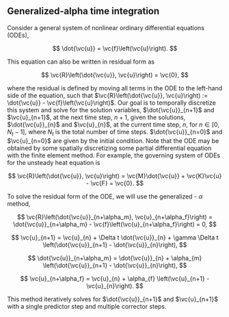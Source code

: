 
<h2> Generalized-alpha time integration </h2>

Consider a general system of nonlinear ordinary differential equations (ODEs),

$$
\dot{\vc{u}} = \vc{f}\left(\vc{u}\right).
$$

This equation can also be written in residual form as 

$$
\vc{R}\left(\dot{\vc{u}}, \vc{u}\right) = \vc{0},
$$

where the residual is defined by moving all terms in the ODE to the left-hand side of the equation, such that $\vc{R}\left(\dot{\vc{u}}, \vc{u}\right) := \dot{\vc{u}} - \vc{f}\left(\vc{u}\right)$. Our goal is to temporally discretize this system and solve for the solution variables, $\dot{\vc{u}}_{n+1}$ and $\vc{u}_{n+1}$, at the next time step, $n+1$, given the solutions, $\dot{\vc{u}}_{n}$ and $\vc{u}_{n}$, at the current time step, $n$, for $n \in \left[0, N_{t} - 1\right]$, where $N_{t}$ is the total number of time steps. $\dot{\vc{u}}_{n=0}$ and $\vc{u}_{n=0}$ are given by the initial condition. Note that the ODE may be obtained by some spatially discretizing some partial differential equation with the finite element method. For example, the governing system of ODEs for the unsteady heat equation is

$$
\vc{R}\left(\dot{\vc{u}}, \vc{u}\right) = \vc{M}\dot{\vc{u}} + \vc{K}\vc{u} - \vc{F} = \vc{0}.
$$

To solve the residual form of the ODE, we will use the generalized - $\alpha$ method,

$$
\vc{R}\left(\dot{\vc{u}}_{n+\alpha_m}, \vc{u}_{n+\alpha_f}\right) = \dot{\vc{u}}_{n+\alpha_m} - \vc{f}\left(\vc{u}_{n+\alpha_f}\right) = 0,
$$

$$
\vc{u}_{n+1} = \vc{u}_{n} + \Delta t \dot{\vc{u}}_{n} + \gamma \Delta t \left(\dot{\vc{u}}_{n+1} - \dot{\vc{u}}_{n}\right),
$$

$$
\dot{\vc{u}}_{n+\alpha_m} = \dot{\vc{u}}_{n} + \alpha_{m} \left(\dot{\vc{u}}_{n+1} - \dot{\vc{u}}_{n}\right),
$$

$$
\vc{u}_{n+\alpha_f} = \vc{u}_{n} + \alpha_{f} \left(\vc{u}_{n+1} - \vc{u}_{n}\right).
$$

This method iteratively solves for $\dot{\vc{u}}_{n+1}$ and $\vc{u}_{n+1}$ with a single predictor step and multiple corrector steps.


